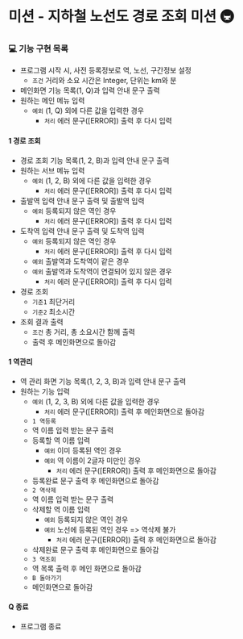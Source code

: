 # 미션 - 지하철 노선도 경로 조회 미션 🚇

### 💻 기능 구현 목록

- 프로그램 시작 시, 사전 등록정보로 역, 노선, 구간정보 설정
    - `조건` 거리와 소요 시간은 Integer, 단위는 km와 분
- 메인화면 기능 목록(1, Q)과 입력 안내 문구 출력
- 원하는 메인 메뉴 입력
    - `예외` (1, Q) 외에 다른 값을 입력한 경우
        - `처리` 에러 문구([ERROR]) 출력 후 다시 입력

#### 1 경로 조회
- 경로 조회 기능 목록(1, 2, B)과 입력 안내 문구 출력
- 원하는 서브 메뉴 입력
    - `예외` (1, 2, B) 외에 다른 값을 입력한 경우
        - `처리` 에러 문구([ERROR]) 출력 후 다시 입력
- 출발역 입력 안내 문구 출력 및 출발역 입력
    - `예외` 등록되지 않은 역인 경우
        - `처리` 에러 문구([ERROR]) 출력 후 다시 입력
- 도착역 입력 안내 문구 출력 및 도착역 입력
    - `예외` 등록되지 않은 역인 경우
        - `처리` 에러 문구([ERROR]) 출력 후 다시 입력
    - `예외` 출발역과 도착역이 같은 경우
    - `예외` 출발역과 도착역이 연결되어 있지 않은 경우
        - `처리` 에러 문구([ERROR]) 출력 후 다시 입력
- 경로 조회
    - `기준1` 최단거리
    - `기준2` 최소시간
- 조회 결과 출력
    - `조건` 총 거리, 총 소요시간 함께 출력
    - 출력 후 메인화면으로 돌아감
    
#### 1 역관리
- 역 관리 화면 기능 목록(1, 2, 3, B)과 입력 안내 문구 출력
- 원하는 기능 입력
    - `예외` (1, 2, 3, B) 외에 다른 값을 입력한 경우
        - `처리` 에러 문구([ERROR]) 출력 후 메인화면으로 돌아감
    - `1 역등록`
    - 역 이름 입력 받는 문구 출력
    - 등록할 역 이름 입력
        - `예외` 이미 등록된 역인 경우
        - `예외` 역 이름이 2글자 미만인 경우
            - `처리` 에러 문구([ERROR]) 출력 후 메인화면으로 돌아감
    - 등록완료 문구 출력 후 메인화면으로 돌아감
    - `2 역삭제`
    - 역 이름 입력 받는 문구 출력
    - 삭제할 역 이름 입력
        - `예외` 등록되지 않은 역인 경우
        - `예외` 노선에 등록된 역인 경우 => 역삭제 불가
            - `처리` 에러 문구([ERROR]) 출력 후 메인화면으로 돌아감
    - 삭제완료 문구 출력 후 메인화면으로 돌아감
    - `3 역조회`
    - 역 목록 출력 후 메인 화면으로 돌아감
    - `B 돌아가기`
    - 메인화면으로 돌아감

#### Q 종료
- 프로그램 종료
